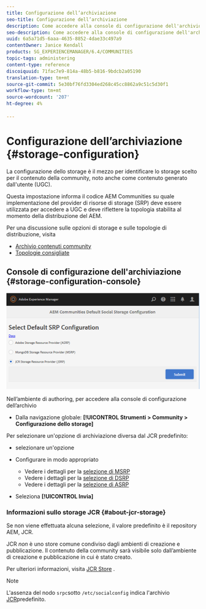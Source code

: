 ```yaml
---
title: Configurazione dell’archiviazione
seo-title: Configurazione dell’archiviazione
description: Come accedere alla console di configurazione dell'archivio
seo-description: Come accedere alla console di configurazione dell'archivio
uuid: 6a5a71d5-6aaa-4635-8852-4dae33c497a9
contentOwner: Janice Kendall
products: SG_EXPERIENCEMANAGER/6.4/COMMUNITIES
topic-tags: administering
content-type: reference
discoiquuid: 71fac7e9-814a-48b5-b816-9bdcb2a05190
translation-type: tm+mt
source-git-commit: 5e30bf76fd3304ed268c45cc8862a9c51c5d30f1
workflow-type: tm+mt
source-wordcount: '207'
ht-degree: 4%

---
```



# Configurazione dell’archiviazione {#storage-configuration}

La configurazione dello storage è il mezzo per identificare lo storage scelto per il contenuto della community, noto anche come contenuto generato dall&#39;utente (UGC).

Questa impostazione informa il codice AEM Communities  su quale implementazione del provider di risorse di storage (SRP) deve essere utilizzata per accedere a UGC e deve riflettere la topologia stabilita al momento della distribuzione del AEM.

Per una discussione sulle opzioni di storage e sulle topologie di distribuzione, visita

* [Archivio contenuti community](working-with-srp.md)
* [Topologie consigliate](topologies.md)

## Console di configurazione dell&#39;archiviazione {#storage-configuration-console}

![chlimage_1-188](assets/chlimage_1-188.png)

Nell’ambiente di authoring, per accedere alla console di configurazione dell’archivio

* Dalla navigazione globale: **[!UICONTROL Strumenti > Community > Configurazione dello storage]**

Per selezionare un&#39;opzione di archiviazione diversa dal JCR predefinito:

* selezionare un&#39;opzione
* Configurare in modo appropriato

   * Vedere i dettagli per la [selezione di MSRP](msrp.md#select-msrp)
   * Vedere i dettagli per la [selezione di DSRP](dsrp.md#select-dsrp)
   * Vedere i dettagli per la [selezione di ASRP](asrp.md#select-asrp)

* Seleziona **[!UICONTROL Invia]**

### Informazioni sullo storage JCR {#about-jcr-storage}

Se non viene effettuata alcuna selezione, il valore predefinito è il repository AEM, JCR.

JCR *non* è uno store comune condiviso dagli ambienti di creazione e pubblicazione. Il contenuto della community sarà visibile solo dall’ambiente di creazione e pubblicazione in cui è stato creato.

Per ulteriori informazioni, visita [JCR Store](jsrp.md) .

>[!NOTE]
>
>L&#39;assenza del nodo `srpc`sotto `/etc/socialconfig` indica l&#39;archivio [JCR](jsrp.md)predefinito.

